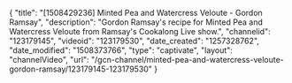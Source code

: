 {
    "title": "[1508429236] Minted Pea and Watercress Veloute - Gordon Ramsay",
    "description": "Gordon Ramsay's recipe for Minted Pea and Watercress Veloute from Ramsay's Cookalong Live show.",
    "channelid": "123179145",
    "videoid": "123179530",
    "date_created": "1257328762",
    "date_modified": "1508373766",
    "type": "captivate",
    "layout": "channelVideo",
    "url": "\/gcn-channel\/minted-pea-and-watercress-veloute-gordon-ramsay\/123179145-123179530"
}